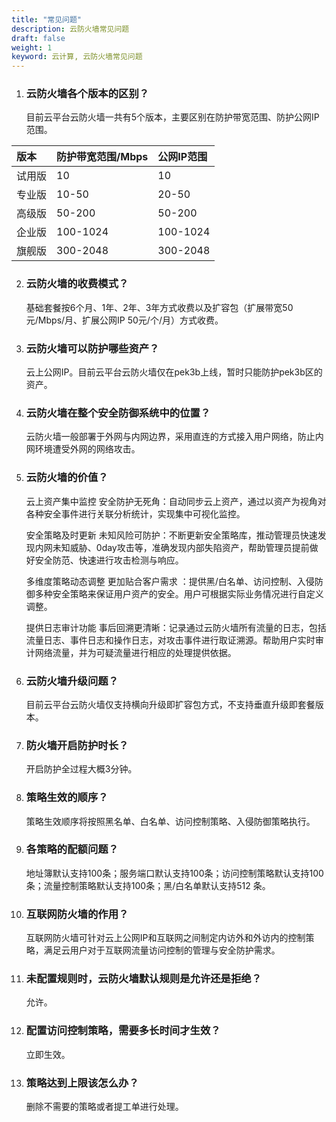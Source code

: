 ```yaml
---
title: "常见问题"
description: 云防火墙常见问题
draft: false
weight: 1
keyword: 云计算, 云防火墙常见问题
---
```


1. ### 云防火墙各个版本的区别？

   目前云平台云防火墙一共有5个版本，主要区别在防护带宽范围、防护公网IP范围。

| 版本   | 防护带宽范围/Mbps | 公网IP范围 |
| :----- | :---------------- | :--------- |
| 试用版 | 10                | 10         |
| 专业版 | 10-50             | 20-50      |
| 高级版 | 50-200            | 50-200     |
| 企业版 | 100-1024          | 100-1024   |
| 旗舰版 | 300-2048          | 300-2048   |

2. ### 云防火墙的收费模式？

   基础套餐按6个月、1年、2年、3年方式收费以及扩容包（扩展带宽50元/Mbps/月、扩展公网IP 50元/个/月）方式收费。

3. ### 云防火墙可以防护哪些资产？

   云上公网IP。目前云平台云防火墙仅在pek3b上线，暂时只能防护pek3b区的资产。

4. ### 云防火墙在整个安全防御系统中的位置？

   云防火墙一般部署于外网与内网边界，采用直连的方式接入用户网络，防止内网环境遭受外网的网络攻击。

5. ### 云防火墙的价值？

   云上资产集中监控 安全防护无死角：自动同步云上资产，通过以资产为视角对各种安全事件进行关联分析统计，实现集中可视化监控。 

   安全策略及时更新 未知风险可防护：不断更新安全策略库，推动管理员快速发现内网未知威胁、0day攻击等，准确发现内部失陷资产，帮助管理员提前做好安全防范、快速进行攻击检测与响应。 

   多维度策略动态调整 更加贴合客户需求 ：提供黑/白名单、访问控制、入侵防御多种安全策略来保证用户资产的安全。用户可根据实际业务情况进行自定义调整。 

   提供日志审计功能 事后回溯更清晰：记录通过云防火墙所有流量的日志，包括流量日志、事件日志和操作日志，对攻击事件进行取证溯源。帮助用户实时审计网络流量，并为可疑流量进行相应的处理提供依据。

6. ### 云防火墙升级问题？

   目前云平台云防火墙仅支持横向升级即扩容包方式，不支持垂直升级即套餐版本。

7. ### 防火墙开启防护时长？

   开启防护全过程大概3分钟。

8. ### 策略生效的顺序？

   策略生效顺序将按照黑名单、白名单、访问控制策略、入侵防御策略执行。

9. ### 各策略的配额问题？

   地址簿默认支持100条；服务端口默认支持100条；访问控制策略默认支持100条；流量控制策略默认支持100条；黑/白名单默认支持512 条。
   
10. ### 互联网防火墙的作用？

    互联网防火墙可针对云上公网IP和互联网之间制定内访外和外访内的控制策略，满足云用户对于互联网流量访问控制的管理与安全防护需求。

11. ### 未配置规则时，云防火墙默认规则是允许还是拒绝？

    允许。

12. ### 配置访问控制策略，需要多长时间才生效？

    立即生效。

13. ### 策略达到上限该怎么办？

    删除不需要的策略或者提工单进行处理。
